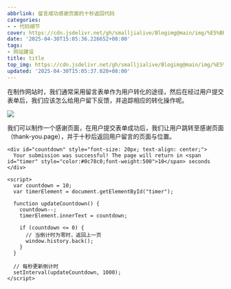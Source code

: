 ```yaml
---
abbrlink: 留言成功感谢页面的十秒返回代码
categories:
- - 代码细节
cover: https://cdn.jsdelivr.net/gh/smalljialive/Blogimg@main/img/%E5%BE%AE%E4%BF%A1%E6%88%AA%E5%9B%BE_20250430150406.png
date: '2025-04-30T15:05:36.226652+08:00'
tags:
- 网站建设
title: title
top_img: https://cdn.jsdelivr.net/gh/smalljialive/Blogimg@main/img/%E5%BE%AE%E4%BF%A1%E6%88%AA%E5%9B%BE_20250430150406.png
updated: '2025-04-30T15:05:37.020+08:00'
---
```

在制作网站时，我们通常采用留言表单作为用户转化的途径，然后在经过用户提交表单后，我们应该怎么给用户留下反馈，并追踪相应的转化操作呢。

![](https://cdn.jsdelivr.net/gh/smalljialive/Blogimg@main/img/%E5%BE%AE%E4%BF%A1%E6%88%AA%E5%9B%BE_20250430150406.png)

我们可以制作一个感谢页面，在用户提交表单成功后，我们让用户跳转至感谢页面（thank-you.page），并于十秒后返回用户留言的页面与位置。

```
<div id="countdown" style="font-size: 20px; text-align: center;">
  Your submission was successful! The page will return in <span id="timer" style="color:#0c78c0;font-weight:500">10</span> seconds
</div>

<script>
  var countdown = 10;
  var timerElement = document.getElementById("timer");

  function updateCountdown() {
    countdown--;
    timerElement.innerText = countdown;

    if (countdown <= 0) {
      // 当倒计时为零时，返回上一页
      window.history.back();
    }
  }

  // 每秒更新倒计时
  setInterval(updateCountdown, 1000);
</script>
```
